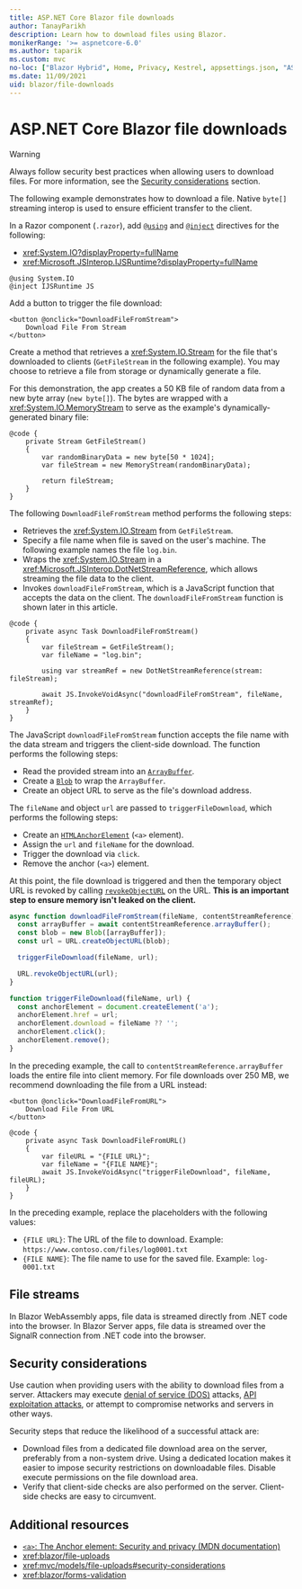 ```yaml
---
title: ASP.NET Core Blazor file downloads
author: TanayParikh
description: Learn how to download files using Blazor.
monikerRange: '>= aspnetcore-6.0'
ms.author: taparik
ms.custom: mvc
no-loc: ["Blazor Hybrid", Home, Privacy, Kestrel, appsettings.json, "ASP.NET Core Identity", cookie, Cookie, Blazor, "Blazor Server", "Blazor WebAssembly", "Identity", "Let's Encrypt", Razor, SignalR]
ms.date: 11/09/2021
uid: blazor/file-downloads
---
```

# ASP.NET Core Blazor file downloads

> [!WARNING]
> Always follow security best practices when allowing users to download files. For more information, see the [Security considerations](#security-considerations) section.

The following example demonstrates how to download a file. Native `byte[]` streaming interop is used to ensure efficient transfer to the client.

In a Razor component (`.razor`), add [`@using`](xref:mvc/views/razor#using) and [`@inject`](xref:mvc/views/razor#inject) directives for the following:

* <xref:System.IO?displayProperty=fullName>
* <xref:Microsoft.JSInterop.IJSRuntime?displayProperty=fullName>

```razor
@using System.IO
@inject IJSRuntime JS
```

Add a button to trigger the file download:

```razor
<button @onclick="DownloadFileFromStream">
    Download File From Stream
</button>
```

Create a method that retrieves a <xref:System.IO.Stream> for the file that's downloaded to clients (`GetFileStream` in the following example). You may choose to retrieve a file from storage or dynamically generate a file.

For this demonstration, the app creates a 50 KB file of random data from a new byte array (`new byte[]`). The bytes are wrapped with a <xref:System.IO.MemoryStream> to serve as the example's dynamically-generated binary file:

```razor
@code {
    private Stream GetFileStream()
    {
        var randomBinaryData = new byte[50 * 1024];
        var fileStream = new MemoryStream(randomBinaryData);

        return fileStream;
    }
}
```

The following `DownloadFileFromStream` method performs the following steps:

* Retrieves the <xref:System.IO.Stream> from `GetFileStream`.
* Specify a file name when file is saved on the user's machine. The following example names the file `log.bin`.
* Wraps the <xref:System.IO.Stream> in a <xref:Microsoft.JSInterop.DotNetStreamReference>, which allows streaming the file data to the client.
* Invokes `downloadFileFromStream`, which is a JavaScript function that accepts the data on the client. The `downloadFileFromStream` function is shown later in this article.

```razor
@code {
    private async Task DownloadFileFromStream()
    {
        var fileStream = GetFileStream();
        var fileName = "log.bin";

        using var streamRef = new DotNetStreamReference(stream: fileStream);

        await JS.InvokeVoidAsync("downloadFileFromStream", fileName, streamRef);
    }
}
```

The JavaScript `downloadFileFromStream` function accepts the file name with the data stream and triggers the client-side download. The function performs the following steps:

* Read the provided stream into an [`ArrayBuffer`](https://developer.mozilla.org/docs/Web/JavaScript/Reference/Global_Objects/ArrayBuffer).
* Create a [`Blob`](https://developer.mozilla.org/docs/Web/API/Blob) to wrap the `ArrayBuffer`.
* Create an object URL to serve as the file's download address.

The `fileName` and object `url` are passed to `triggerFileDownload`, which performs the following steps:

* Create an [`HTMLAnchorElement`](https://developer.mozilla.org/docs/Web/API/HTMLAnchorElement) (`<a>` element).
* Assign the `url` and `fileName` for the download.
* Trigger the download via `click`.
* Remove the anchor (`<a>`) element.

At this point, the file download is triggered and then the temporary object URL is revoked by calling [`revokeObjectURL`](https://developer.mozilla.org/docs/Web/API/URL/revokeObjectURL) on the URL. **This is an important step to ensure memory isn't leaked on the client.**

```javascript
async function downloadFileFromStream(fileName, contentStreamReference) {
  const arrayBuffer = await contentStreamReference.arrayBuffer();
  const blob = new Blob([arrayBuffer]);
  const url = URL.createObjectURL(blob);

  triggerFileDownload(fileName, url);

  URL.revokeObjectURL(url);
}

function triggerFileDownload(fileName, url) {
  const anchorElement = document.createElement('a');
  anchorElement.href = url;
  anchorElement.download = fileName ?? '';
  anchorElement.click();
  anchorElement.remove();
}
```

In the preceding example, the call to `contentStreamReference.arrayBuffer` loads the entire file into client memory. For file downloads over 250 MB, we recommend downloading the file from a URL instead:

```razor
<button @onclick="DownloadFileFromURL">
    Download File From URL
</button>

@code {
    private async Task DownloadFileFromURL()
    {
        var fileURL = "{FILE URL}";
        var fileName = "{FILE NAME}";
        await JS.InvokeVoidAsync("triggerFileDownload", fileName, fileURL);
    }
}
```

In the preceding example, replace the placeholders with the following values:

* `{FILE URL}`: The URL of the file to download. Example: `https://www.contoso.com/files/log0001.txt`
* `{FILE NAME}`: The file name to use for the saved file. Example: `log-0001.txt`

## File streams

In Blazor WebAssembly apps, file data is streamed directly from .NET code into the browser. In Blazor Server apps, file data is streamed over the SignalR connection from .NET code into the browser.

## Security considerations

Use caution when providing users with the ability to download files from a server. Attackers may execute [denial of service (DOS)](/windows-hardware/drivers/ifs/denial-of-service) attacks, [API exploitation attacks](https://developer.mozilla.org/docs/Web/HTML/Element/a#security_and_privacy), or attempt to compromise networks and servers in other ways.

Security steps that reduce the likelihood of a successful attack are:

* Download files from a dedicated file download area on the server, preferably from a non-system drive. Using a dedicated location makes it easier to impose security restrictions on downloadable files. Disable execute permissions on the file download area.
* Verify that client-side checks are also performed on the server. Client-side checks are easy to circumvent.

## Additional resources

* [`<a>`: The Anchor element: Security and privacy (MDN documentation)](https://developer.mozilla.org/docs/Web/HTML/Element/a#security_and_privacy)
* <xref:blazor/file-uploads>
* <xref:mvc/models/file-uploads#security-considerations>
* <xref:blazor/forms-validation>
